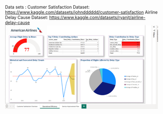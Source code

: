 Data sets : 
Customer Satisfaction Dataset: https://www.kaggle.com/datasets/johndddddd/customer-satisfaction
Airline Delay Cause Dataset: https://www.kaggle.com/datasets/ryanjt/airline-delay-cause
![Model Output](https://github.com/RenjithaMethanath/2.-Customer-Experience-Operational-Analytics-American-Airlines/blob/main/Screenshot%202025-04-12%20185540.png)

